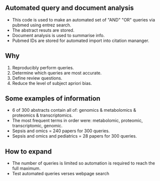 ## Automated query and document analysis
* This code is used to make an automated set of "AND" "OR" queries via pubmed using entrez search.
* The abstract resuts are stored. 
* Document analysis is used to summarise info.
* Pubmed IDs are stored for automated import into citation mananger.

## Why
1. Reproducibly perform queries.
2. Determine which queries are most accurate.
3. Define review questions.
4. Reduce the level of subject apriori bias.

## Some examples of information
* 6 of 300 abstracts contain all of: genomics & metabolomics & proteomics & transcriptomics.
* The most frequent terms in order were: metabolomic, proteomic, transcriptomic, genomic.
* Sepsis and omics = 240 papers for 300 queries.
* Sepsis and omics and pediatrics = 28 papers for 300 queries.

## How to expand
* The number of queries is limited so automation is required to reach the full maximum.
* Test automated queries verses webpage search

